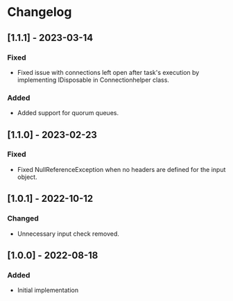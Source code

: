 # Changelog

## [1.1.1] - 2023-03-14
### Fixed
- Fixed issue with connections left open after task's execution by implementing IDisposable in Connectionhelper class.

### Added
- Added support for quorum queues.

## [1.1.0] - 2023-02-23
### Fixed
- Fixed NullReferenceException when no headers are defined for the input object.

## [1.0.1] - 2022-10-12
### Changed
- Unnecessary input check removed.

## [1.0.0] - 2022-08-18
### Added
- Initial implementation